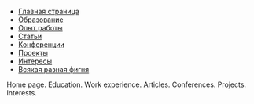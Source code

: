 <!-- docs/_sidebar.md -->

* [Главная страница](../README.md)
* [Образование](education.md)
* [Опыт работы](work.md)
* [Статьи](articles.md)
* [Конференции](conf.md)
* [Проекты](projects.md)
* [Интересы](interests.md)
* [Всякая разная фигня](thing.md)


Home page. Education. Work experience. Articles. Conferences. Projects. Interests.
